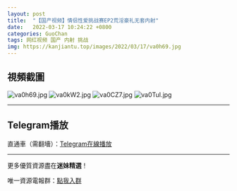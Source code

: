 ```yaml
---
layout: post
title:  "【国产视频】情侣性爱挑战赛EP2荒淫豪礼无套内射"
date:   2022-03-17 10:24:22 +0800
categories: GuoChan
tags: 网红视频 国产 内射 挑战
img: https://kanjiantu.top/images/2022/03/17/va0h69.jpg
---
```



## 視頻截圖

![va0h69.jpg](https://kanjiantu.top/images/2022/03/17/va0h69.jpg)
![va0kW2.jpg](https://kanjiantu.top/images/2022/03/17/va0kW2.jpg)
![va0CZ7.jpg](https://kanjiantu.top/images/2022/03/17/va0CZ7.jpg)
![va0TuI.jpg](https://kanjiantu.top/images/2022/03/17/va0TuI.jpg)

* * *
## Telegram播放

直通車（需翻墻）：[Telegram在線播放](https://t.me/mimeijingxuan/101)

* * *
更多優質資源盡在**迷妹精選**！

唯一資源電報群：[點我入群](https://t.me/mimeijingxuan)


